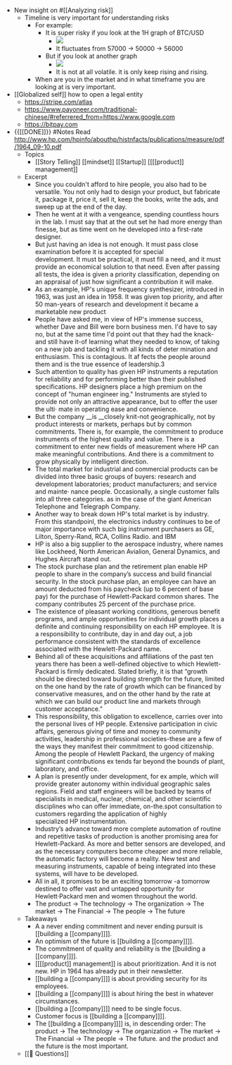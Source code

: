 - New insight on #[[Analyzing risk]]
    - Timeline is very important for understanding risks
        - For example:
            - It is super risky if you look at the 1H graph of BTC/USD
                - ![](https://firebasestorage.googleapis.com/v0/b/firescript-577a2.appspot.com/o/imgs%2Fapp%2FIndieHacker%2Fz0kDCNHnBN.png?alt=media&token=d4415857-2e29-4a03-a85d-15e52a7f4ae8)
                - It fluctuates from 57000 -> 50000 -> 56000
            - But if you look at another graph
                - ![](https://firebasestorage.googleapis.com/v0/b/firescript-577a2.appspot.com/o/imgs%2Fapp%2FIndieHacker%2Fb7RyvLTJr3.png?alt=media&token=865b6e85-076b-414a-aaa3-32b5fdcec7d7)
                - It is not at all volatile. it is only keep rising and rising.
        - When are you in the market and in what timeframe you are looking at is very important.
- [[Globalized self]] how to open a legal entity 
    - https://stripe.com/atlas
    - https://www.payoneer.com/traditional-chinese/#referrered_from=https://www.google.com
    - https://bitpay.com
- {{[[DONE]]}} #Notes Read http://www.hp.com/hpinfo/abouthp/histnfacts/publications/measure/pdf/1964_09-10.pdf 
    - Topics
        - [[Story Telling]] [[mindset]] [[Startup]] [[[[product]] management]]
    - Excerpt
        - Since you couldn't afford to hire people, you also had to be versatile. You not only had to design your product, but fabricate it, package it, price it, sell it, keep the books, write the ads, and sweep up at the end of the day.
        - Then he went at it with a vengeance, spending countless hours in the lab. I must say that at the out­ set he had more energy than finesse, but as time went on he developed into a first-rate designer.
        - But just having an idea is not enough. It must pass close examination before it is accepted for special development. It must be practical, it must fill a need, and it must provide an economical solution to that need. Even after passing all tests, the idea is given a priority classification, depending on an appraisal of just how significant a contribution it will make.
        - As an example, HP's unique frequency synthesizer, introduced in 1963, was just an idea in 1958. It was given top priority, and after 50 man-years of research and development it became a marketable new product
        - People have asked me, in view of HP's immense success, whether Dave and Bill were born business­ men. I'd have to say no, but at the same time I'd point out that they had the knack-and still have it-of learning what they needed to know, of taking on a new job and tackling it with all kinds of deter­ mination and enthusiasm. This is contagious. It af­ fects the people around them and is the true essence of leadership.3
        - Such attention to quality has given HP instruments a reputa­tion for reliability and for performing better than their published specifications. HP designers place a high premium on the concept of "human engineer­ ing." Instruments are styled to provide not only an attractive appearance, but to offer the user the ulti· mate in operating ease and convenience.
        - But the company __is __closely knit-not geographically, not by product interests or markets, perhaps­ but by common commitments. There is, for example, the commitment to produce instruments of the high­est quality and value. There is a commitment to enter new fields of measurement where HP can make meaningful contributions. And there is a commit­ment to grow physically by intelligent direction.
        - The total market for industrial and commercial products can be divided into three basic groups of buyers: research and development laboratories; product manufacturers; and service and mainte· nance people. Occasionally, a single customer falls into all three categories. as in the case of the giant American Telephone and Telegraph Company.
        - Another way to break down HP's total market is by industry. From this standpoinl, the electronics industry continues to be of major importance with such big instrument purchasers as GE, Lilton, Sperry-Rand, RCA, Collins Radio. and IBM
        - HP is also a big supplier to the aerospace indus­try, where names like Lockheed, North American Avialion, General Dynamics, and Hughes Aircraft stand out.
        - The stock purchase plan and the retirement plan enable HP people to share in the company’s success and build financial security. In the stock purchase plan, an employee can have an amount deducted from his paycheck (up to 6 percent of base pay) for the purchase of Hewlett-Packard common shares. The company contributes 25 percent of the purchase price.
        - The existence of pleasant working conditions, generous benefit programs, and ample opportunities for individual growth places a definite and continu­ing responsibility on each HP employee. It is a responsibility to contribute, day in and day out, a job performance consistent with the standards of excellence associated with the Hewlett-Packard name.
        - Behind all of these acquisitions and affiliations of the past ten years there has been a well-defined objective to which Hewlett-Packard is firmly dedicated. Stated briefly, it is that “growth should be directed toward building strength for the future, limited on the one hand by the rate of growth which can be financed by conservative measures, and on the other hand by the rate at which we can build our product line and markets through customer acceptance.”
        - This responsibility, this obligation to excellence, carries over into the personal lives of HP people. Extensive participation in civic affairs, generous giving of time and money to community activities, leadership in professional societies-these are a few of the ways they manifest their commitment to good citizenship. Among the people of Hewlett Packard, the urgency of making significant contributions ex­ tends far beyond the bounds of plant, laboratory, and office.
        - A plan is presently under development, for ex­ ample, which will provide greater autonomy within individual geographic sales regions. Field and staff engineers will be backed by teams of specialists in medical, nuclear, chemical, and other scientific disciplines who can offer immediate, on-the.spot consultation to customers regarding the application of highly specialized HP instrumentation.
        - Industry’s advance toward more complete automation of routine and repetitive tasks of production is another promising area for Hewlett-Packard. As more and better sensors are developed, and as the necessary computers become cheaper and more reliable, the automatic factory will become a reality. New test and measuring instruments, capable of being integrated into these systems, will have to be developed.
        - All in all, it promises to be an exciting tomorrow -a tomorrow destined to offer vast and untapped opportunity for Hewlett·Packard men and women throughout the world.
        - The product -> The technology -> The organization -> The market -> The Financial -> The people -> The future
    - Takeaways
        - A a never ending commitment and never ending pursuit is [[building a [[company]]]].
        - An optimism of the future is [[building a [[company]]]].
        - The commitment of quality and reliability is the [[building a [[company]]]].
        - [[[[product]] management]] is about prioritization. And it is not new. HP in 1964 has already put in their newsletter.
        - [[building a [[company]]]] is about providing security for its employees.
        - [[building a [[company]]]] is about hiring the best in whatever circumstances.
        - [[building a [[company]]]] need to be single focus.
        - Customer focus is [[building a [[company]]]].
        - The [[building a [[company]]]] is, in descending order: The product -> The technology -> The organization -> The market -> The Financial -> The people -> The future. and the product and the future is the most important.
    - [[🤔 Questions]]
